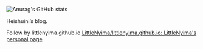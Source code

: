 ![Anurag's GitHub stats](https://github-readme-stats.vercel.app/api?username=heishuini&show_icons=true&theme=radical)



Heishuini’s blog.



Follow by littlenyima.github.io [LittleNyima/littlenyima.github.io: LittleNyima's personal page](https://github.com/LittleNyima/littlenyima.github.io)